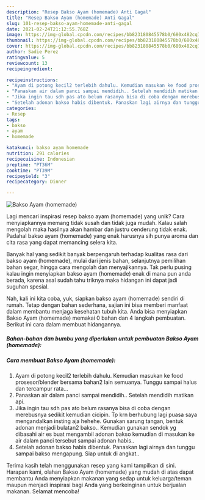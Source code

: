 ```yaml
---
description: "Resep Bakso Ayam (homemade) Anti Gagal"
title: "Resep Bakso Ayam (homemade) Anti Gagal"
slug: 101-resep-bakso-ayam-homemade-anti-gagal
date: 2021-02-24T21:12:55.768Z
image: https://img-global.cpcdn.com/recipes/bb823180845578b0/680x482cq70/bakso-ayam-homemade-foto-resep-utama.jpg
thumbnail: https://img-global.cpcdn.com/recipes/bb823180845578b0/680x482cq70/bakso-ayam-homemade-foto-resep-utama.jpg
cover: https://img-global.cpcdn.com/recipes/bb823180845578b0/680x482cq70/bakso-ayam-homemade-foto-resep-utama.jpg
author: Sadie Perez
ratingvalue: 5
reviewcount: 13
recipeingredient:

recipeinstructions:
- "Ayam di potong kecil2 terlebih dahulu. Kemudian masukan ke food prosesor/blender bersama bahan2 lain semuanya. Tunggu sampai halus dan tercampur rata..."
- "Panaskan air dalam panci sampai mendidih.. Setelah mendidih matikan api."
- "Jika ingin tau sdh pas ato belum rasanya bisa di coba dengan merebusnya sedikit kemudian cicipin. Tp krn berhubung lagi puasa saya mengandalkan insting aja hehehe. Gunakan sarung tangan, bentuk adonan menjadi bulatan2 bakso.. Kemudian gunakan sendok yg dibasahi air es buat mengambil adonan bakso kemudian di masukan ke air dalam panci tersebut sampai adonan habis.."
- "Setelah adonan bakso habis dibentuk. Panaskan lagi airnya dan tunggu sampai bakso mengapung. Siap untuk di angkat.."
categories:
- Resep
tags:
- bakso
- ayam
- homemade

katakunci: bakso ayam homemade 
nutrition: 291 calories
recipecuisine: Indonesian
preptime: "PT36M"
cooktime: "PT39M"
recipeyield: "3"
recipecategory: Dinner

---
```



![Bakso Ayam (homemade)](https://img-global.cpcdn.com/recipes/bb823180845578b0/680x482cq70/bakso-ayam-homemade-foto-resep-utama.jpg)

Lagi mencari inspirasi resep bakso ayam (homemade) yang unik? Cara menyiapkannya memang tidak susah dan tidak juga mudah. Kalau salah mengolah maka hasilnya akan hambar dan justru cenderung tidak enak. Padahal bakso ayam (homemade) yang enak harusnya sih punya aroma dan cita rasa yang dapat memancing selera kita.

Banyak hal yang sedikit banyak berpengaruh terhadap kualitas rasa dari bakso ayam (homemade), mulai dari jenis bahan, selanjutnya pemilihan bahan segar, hingga cara mengolah dan menyajikannya. Tak perlu pusing kalau ingin menyiapkan bakso ayam (homemade) enak di mana pun anda berada, karena asal sudah tahu triknya maka hidangan ini dapat jadi suguhan spesial.




Nah, kali ini kita coba, yuk, siapkan bakso ayam (homemade) sendiri di rumah. Tetap dengan bahan sederhana, sajian ini bisa memberi manfaat dalam membantu menjaga kesehatan tubuh kita. Anda bisa menyiapkan Bakso Ayam (homemade) memakai 0 bahan dan 4 langkah pembuatan. Berikut ini cara dalam membuat hidangannya.

<!--inarticleads1-->

##### Bahan-bahan dan bumbu yang diperlukan untuk pembuatan Bakso Ayam (homemade):





<!--inarticleads2-->

##### Cara membuat Bakso Ayam (homemade):

1. Ayam di potong kecil2 terlebih dahulu. Kemudian masukan ke food prosesor/blender bersama bahan2 lain semuanya. Tunggu sampai halus dan tercampur rata...
1. Panaskan air dalam panci sampai mendidih.. Setelah mendidih matikan api.
1. Jika ingin tau sdh pas ato belum rasanya bisa di coba dengan merebusnya sedikit kemudian cicipin. Tp krn berhubung lagi puasa saya mengandalkan insting aja hehehe. Gunakan sarung tangan, bentuk adonan menjadi bulatan2 bakso.. Kemudian gunakan sendok yg dibasahi air es buat mengambil adonan bakso kemudian di masukan ke air dalam panci tersebut sampai adonan habis..
1. Setelah adonan bakso habis dibentuk. Panaskan lagi airnya dan tunggu sampai bakso mengapung. Siap untuk di angkat..




Terima kasih telah menggunakan resep yang kami tampilkan di sini. Harapan kami, olahan Bakso Ayam (homemade) yang mudah di atas dapat membantu Anda menyiapkan makanan yang sedap untuk keluarga/teman maupun menjadi inspirasi bagi Anda yang berkeinginan untuk berjualan makanan. Selamat mencoba!
